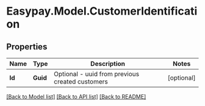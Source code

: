 # Easypay.Model.CustomerIdentification
## Properties

Name | Type | Description | Notes
------------ | ------------- | ------------- | -------------
**Id** | **Guid** | Optional - uuid from previous created customers | [optional] 

[[Back to Model list]](../README.md#documentation-for-models) [[Back to API list]](../README.md#documentation-for-api-endpoints) [[Back to README]](../README.md)

